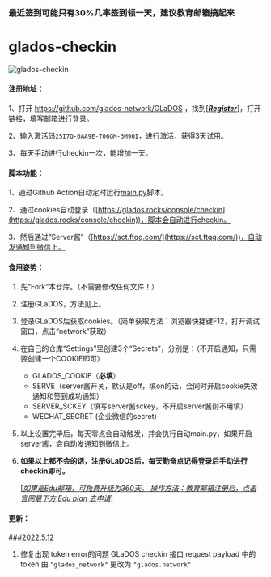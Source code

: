 ### 最近签到可能只有30%几率签到领一天，建议教育邮箱搞起来
# glados-checkin
![glados-checkin](https://github.com/hbstarjason/glados-checkin/workflows/glados-checkin/badge.svg)

#### 注册地址：

1、打开 https://github.com/glados-network/GLaDOS ，找到[<u>***Register***</u>]，打开链接，填写邮箱进行登录。

2、输入激活码`25I7Q-0AA9E-T06GM-3M90I`，进行激活，获得3天试用。

3、每天手动进行checkin一次，能增加一天。



#### 脚本功能：

1、通过Github Action自动定时运行[main.py](https://github.com/AAANSU/glados-checkin/edit/master/main.py)脚本。

2、通过cookies自动登录（[https://glados.rocks/console/checkin](https://glados.rocks/console/checkin))，脚本会自动进行checkin。

3、然后通过“Server酱”（[https://sct.ftqq.com/](https://sct.ftqq.com/))，自动发通知到微信上。



#### 食用姿势：

1. 先“Fork”本仓库。（不需要修改任何文件！）

2. 注册GLaDOS，方法见上。

3. 登录GLaDOS后获取cookies。（简单获取方法：浏览器快捷键F12，打开调试窗口，点击“network”获取）

4. 在自己的仓库“Settings”里创建3个“Secrets”，分别是：（不开启通知，只需要创建一个COOKIE即可）

   - GLADOS_COOKIE（**必填**）
   - SERVE（server酱开关，默认是off，填on的话，会同时开启cookie失效通知和签到成功通知）
   - SERVER_SCKEY（填写server酱sckey，不开启server酱则不用填）
   - WECHAT_SECRET (企业微信的secret)

5. 以上设置完毕后，每天零点会自动触发，并会执行自动main.py，如果开启server酱，会自动发通知到微信上。

6. **如果以上都不会的话，注册GLaDOS后，每天勤奋点记得登录后手动进行checkin即可。**

   [*<u>如果是Edu邮箱，可免费升级为360天。 操作方法：教育邮箱注册后，点击官网最下方 Edu plan 去申请</u>*]
   
#### 更新：  

###[2022.5.12](https://github.com/AAANSU/glados-checkin/edit/master/README.md)  

1. 修复出现 token error的问题 
GLaDOS checkin 接口 request payload 中的 token 由 `"glados_network"` 更改为 `"glados.network"`

